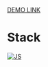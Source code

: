 [DEMO LINK](https://deniskakaka.github.io/js_2048_game/)

<h1>Stack</h1>

[![JS](https://skillicons.dev/icons?i=js)](https://developer.mozilla.org/en-US/docs/Web/JavaScript)
